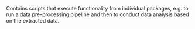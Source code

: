 Contains scripts that execute functionality from individual packages, e.g. to run a data pre-processing pipeline 
and then to conduct data analysis based on the extracted data.
